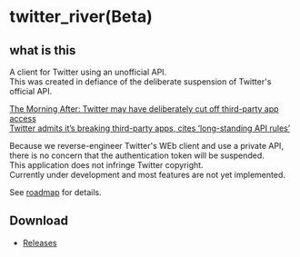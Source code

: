 # twitter_river(Beta)

## what is this

A client for Twitter using an unofficial API.  
This was created in defiance of the deliberate suspension of Twitter's official API.

[The Morning After: Twitter may have deliberately cut off third-party app access](https://www.engadget.com/the-morning-after-twitter-may-have-deliberately-cut-off-third-party-app-access-121551679.html)  
[Twitter admits it’s breaking third-party apps, cites ‘long-standing API rules’](https://www.engadget.com/twitter-third-party-app-developers-api-rules-193013123.html)

Because we reverse-engineer Twitter's WEb client and use a private API, there is no concern that the authentication token will be suspended.  
This application does not infringe Twitter copyright.  
Currently under development and most features are not yet implemented.

See [roadmap](https://github.com/fa0311/twitter_river/issues/1) for details.

## Download

- [Releases](https://github.com/fa0311/twitter_river/releases/latest)
